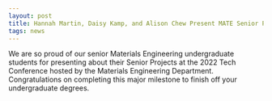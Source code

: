 ```yaml
---
layout: post
title: Hannah Martin, Daisy Kamp, and Alison Chew Present MATE Senior Projects at 2022 Tech Conference
tags: news
---
```


We are so proud of our senior Materials Engineering undergraduate students for presenting about their Senior Projects at the 2022 Tech Conference hosted by the Materials Engineering Department. Congratulations on completing this major milestone to finish off your undergraduate degrees.
